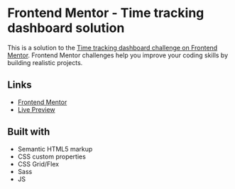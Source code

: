 # Frontend Mentor - Time tracking dashboard solution

This is a solution to the [Time tracking dashboard challenge on Frontend Mentor](https://www.frontendmentor.io/challenges/time-tracking-dashboard-UIQ7167Jw). Frontend Mentor challenges help you improve your coding skills by building realistic projects. 

## Links

- [Frontend Mentor](https://www.frontendmentor.io/profile/rowanrooster)
- [Live Preview](https://rowanrooster.github.io/newsletter-sign-up/)

## Built with

- Semantic HTML5 markup
- CSS custom properties
- CSS Grid/Flex
- Sass
- JS